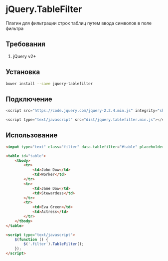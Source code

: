 # jQuery.TableFilter

Плагин для фильтрации строк таблиц путем ввода символов в поле фильтра

## Требования
1. jQuery v2+

## Установка
```bash
bower install --save jquery-tablefilter
```

## Подключение
```javascript
<script src="https://code.jquery.com/jquery-2.2.4.min.js" integrity="sha256-BbhdlvQf/xTY9gja0Dq3HiwQF8LaCRTXxZKRutelT44=" crossorigin="anonymous"></script>

<script type="text/javascript" src="dist/jquery.tablefilter.min.js"></script>
```

## Использование
```html
<input type="text" class="filter" data-tablefilter="#table" placeholder="Начните вводить для фильтрации">

<table id="table">
    <tbody>
        <tr>
            <td>John Dow</td>
            <td>Worker</td>
        </tr>
        <tr>
            <td>Jane Dow</td>
            <td>Stewardess</td>
        </tr>
        <tr>
            <td>Eva Green</td>
            <td>Actress</td>
        </tr>
    </tbody>
</table>

<script type="text/javascript">
    $(function () {
        $('.filter').TableFilter();
    });
</script>
```